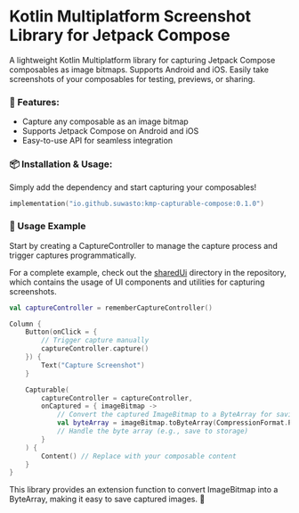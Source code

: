# Kotlin Multiplatform Screenshot Library for Jetpack Compose

A lightweight Kotlin Multiplatform library for capturing Jetpack Compose composables as image bitmaps. Supports Android and iOS. Easily take screenshots of your composables for testing, previews, or sharing.

### 🚀 Features:
- Capture any composable as an image bitmap
- Supports Jetpack Compose on Android and iOS
- Easy-to-use API for seamless integration

### 📦 Installation & Usage:
Simply add the dependency and start capturing your composables!

```kotlin
implementation("io.github.suwasto:kmp-capturable-compose:0.1.0")
```

### 🚀 Usage Example
Start by creating a CaptureController to manage the capture process and trigger captures programmatically.

For a complete example, check out the [sharedUi](sharedUi) directory in the repository, which contains the usage of UI components and utilities for capturing screenshots.

```kotlin
val captureController = rememberCaptureController()

Column {
    Button(onClick = {
        // Trigger capture manually
        captureController.capture()
    }) {
        Text("Capture Screenshot")
    }

    Capturable(
        captureController = captureController,
        onCaptured = { imageBitmap ->
            // Convert the captured ImageBitmap to a ByteArray for saving
            val byteArray = imageBitmap.toByteArray(CompressionFormat.PNG, 100)
            // Handle the byte array (e.g., save to storage)
        }
    ) {
        Content() // Replace with your composable content
    }
}
```

This library provides an extension function to convert ImageBitmap into a ByteArray, making it easy to save captured images. 🚀